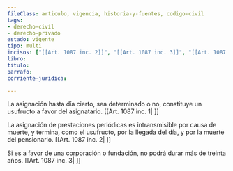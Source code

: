 ```yaml
---
fileClass: articulo, vigencia, historia-y-fuentes, codigo-civil
tags:
- derecho-civil
- derecho-privado
estado: vigente
tipo: multi
incisos: ["[[Art. 1087 inc. 2]]", "[[Art. 1087 inc. 3]]", "[[Art. 1087 inc. 1]]"]
libro:
titulo:
parrafo:
corriente-juridica:

---
```

La asignación hasta día cierto, sea determinado o no, constituye un usufructo a favor del asignatario. [[Art. 1087 inc. 1| ]]

La asignación de prestaciones periódicas es intransmisible por causa de muerte, y termina, como el usufructo, por la llegada del día, y por la muerte del pensionario. [[Art. 1087 inc. 2| ]]

Si es a favor de una corporación o fundación, no podrá durar más de treinta años. [[Art. 1087 inc. 3| ]]